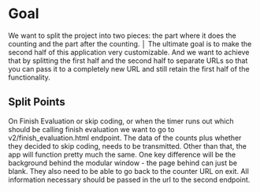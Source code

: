 # Goal

We want to split the project into two pieces: the part where it does the counting and the part after the counting.                                   │
The ultimate goal is to make the second half of this application very customizable. 
And we want to achieve that by splitting the first half and the second half to separate URLs so that you can pass it to a completely new URL and still retain the first half of the functionality.

## Split Points
On Finish Evaluation or skip coding, or when the timer runs out which should be calling finish evaluation we want to go to v2/finish_evaluation.html endpoint.
The data of the counts plus whether they decided to skip coding, needs to be transmitted.
Other than that, the app will function pretty much the same. One key difference will be the background behind the modular window - the page behind can just be blank.
They also need to be able to go back to the counter URL on exit.
All information necessary should be passed in the url to the second endpoint.